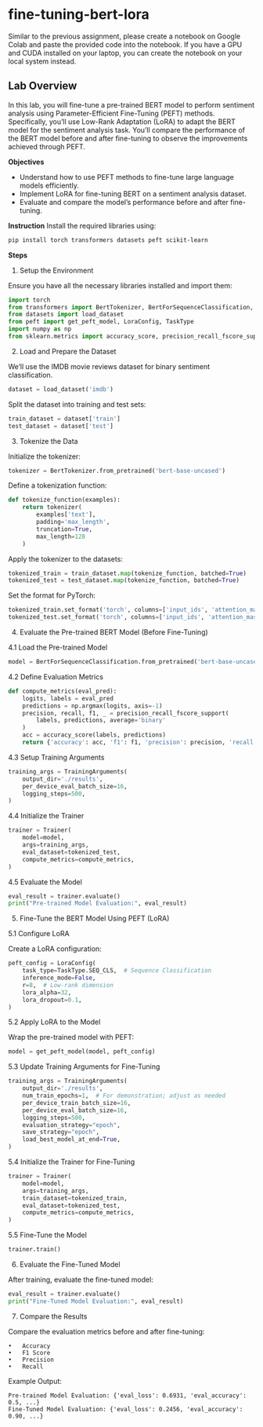 # fine-tuning-bert-lora
Similar to the previous assignment, please create a notebook on Google Colab and paste the provided code into the notebook. If you have a GPU and CUDA installed on your laptop, you can create the notebook on your local system instead.


## Lab Overview

In this lab, you will fine-tune a pre-trained BERT model to perform sentiment analysis using Parameter-Efficient Fine-Tuning (PEFT) methods. Specifically, you’ll use Low-Rank Adaptation (LoRA) to adapt the BERT model for the sentiment analysis task. You’ll compare the performance of the BERT model before and after fine-tuning to observe the improvements achieved through PEFT.

**Objectives**

-	Understand how to use PEFT methods to fine-tune large language models efficiently.
-	Implement LoRA for fine-tuning BERT on a sentiment analysis dataset.
-	Evaluate and compare the model’s performance before and after fine-tuning.

**Instruction**
Install the required libraries using:
```bash
pip install torch transformers datasets peft scikit-learn

```
**Steps**

1. Setup the Environment

Ensure you have all the necessary libraries installed and import them:

```python
import torch
from transformers import BertTokenizer, BertForSequenceClassification, Trainer, TrainingArguments
from datasets import load_dataset
from peft import get_peft_model, LoraConfig, TaskType
import numpy as np
from sklearn.metrics import accuracy_score, precision_recall_fscore_support
```
2. Load and Prepare the Dataset

We’ll use the IMDB movie reviews dataset for binary sentiment classification.

```python
dataset = load_dataset('imdb')
```
Split the dataset into training and test sets:

```python
train_dataset = dataset['train']
test_dataset = dataset['test']
```

3. Tokenize the Data

Initialize the tokenizer:

```python
tokenizer = BertTokenizer.from_pretrained('bert-base-uncased')
```
Define a tokenization function:

```python
def tokenize_function(examples):
    return tokenizer(
        examples['text'],
        padding='max_length',
        truncation=True,
        max_length=128
    )
```
Apply the tokenizer to the datasets:

```python
tokenized_train = train_dataset.map(tokenize_function, batched=True)
tokenized_test = test_dataset.map(tokenize_function, batched=True)
```
Set the format for PyTorch:

```python
tokenized_train.set_format('torch', columns=['input_ids', 'attention_mask', 'label'])
tokenized_test.set_format('torch', columns=['input_ids', 'attention_mask', 'label'])
```
4. Evaluate the Pre-trained BERT Model (Before Fine-Tuning)

4.1 Load the Pre-trained Model

```python
model = BertForSequenceClassification.from_pretrained('bert-base-uncased')
```
4.2 Define Evaluation Metrics

```python
def compute_metrics(eval_pred):
    logits, labels = eval_pred
    predictions = np.argmax(logits, axis=-1)
    precision, recall, f1, _ = precision_recall_fscore_support(
        labels, predictions, average='binary'
    )
    acc = accuracy_score(labels, predictions)
    return {'accuracy': acc, 'f1': f1, 'precision': precision, 'recall': recall}
```
4.3 Setup Training Arguments

```python
training_args = TrainingArguments(
    output_dir='./results',
    per_device_eval_batch_size=16,
    logging_steps=500,
)
```
4.4 Initialize the Trainer

```python
trainer = Trainer(
    model=model,
    args=training_args,
    eval_dataset=tokenized_test,
    compute_metrics=compute_metrics,
)
```
4.5 Evaluate the Model

```python
eval_result = trainer.evaluate()
print("Pre-trained Model Evaluation:", eval_result)
```
5. Fine-Tune the BERT Model Using PEFT (LoRA)

5.1 Configure LoRA

Create a LoRA configuration:
```python
peft_config = LoraConfig(
    task_type=TaskType.SEQ_CLS,  # Sequence Classification
    inference_mode=False,
    r=8,  # Low-rank dimension
    lora_alpha=32,
    lora_dropout=0.1,
)
```
5.2 Apply LoRA to the Model

Wrap the pre-trained model with PEFT:

```python
model = get_peft_model(model, peft_config)
```
5.3 Update Training Arguments for Fine-Tuning

```python
training_args = TrainingArguments(
    output_dir='./results',
    num_train_epochs=1,  # For demonstration; adjust as needed
    per_device_train_batch_size=16,
    per_device_eval_batch_size=16,
    logging_steps=500,
    evaluation_strategy="epoch",
    save_strategy="epoch",
    load_best_model_at_end=True,
)
```
5.4 Initialize the Trainer for Fine-Tuning

```python
trainer = Trainer(
    model=model,
    args=training_args,
    train_dataset=tokenized_train,
    eval_dataset=tokenized_test,
    compute_metrics=compute_metrics,
)
```
5.5 Fine-Tune the Model

```python
trainer.train()
```
6. Evaluate the Fine-Tuned Model

After training, evaluate the fine-tuned model:

```python
eval_result = trainer.evaluate()
print("Fine-Tuned Model Evaluation:", eval_result)
```
7. Compare the Results

Compare the evaluation metrics before and after fine-tuning:

	•	Accuracy
	•	F1 Score
	•	Precision
	•	Recall

Example Output:

```text
Pre-trained Model Evaluation: {'eval_loss': 0.6931, 'eval_accuracy': 0.5, ...}
Fine-Tuned Model Evaluation: {'eval_loss': 0.2456, 'eval_accuracy': 0.90, ...}
```

